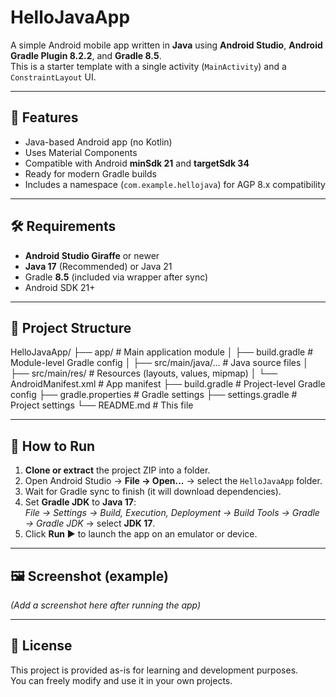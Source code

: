 # HelloJavaApp

A simple Android mobile app written in **Java** using **Android Studio**, **Android Gradle Plugin 8.2.2**, and **Gradle 8.5**.  
This is a starter template with a single activity (`MainActivity`) and a `ConstraintLayout` UI.

---

## 📱 Features
- Java-based Android app (no Kotlin)
- Uses Material Components
- Compatible with Android **minSdk 21** and **targetSdk 34**
- Ready for modern Gradle builds
- Includes a namespace (`com.example.hellojava`) for AGP 8.x compatibility

---

## 🛠 Requirements
- **Android Studio Giraffe** or newer
- **Java 17** (Recommended) or Java 21
- Gradle **8.5** (included via wrapper after sync)
- Android SDK 21+

---

## 📂 Project Structure
HelloJavaApp/
├── app/ # Main application module
│ ├── build.gradle # Module-level Gradle config
│ ├── src/main/java/... # Java source files
│ ├── src/main/res/ # Resources (layouts, values, mipmap)
│ └── AndroidManifest.xml # App manifest
├── build.gradle # Project-level Gradle config
├── gradle.properties # Gradle settings
├── settings.gradle # Project settings
└── README.md # This file


---

## 🚀 How to Run
1. **Clone or extract** the project ZIP into a folder.
2. Open Android Studio → **File → Open...** → select the `HelloJavaApp` folder.
3. Wait for Gradle sync to finish (it will download dependencies).
4. Set **Gradle JDK** to **Java 17**:  
   *File → Settings → Build, Execution, Deployment → Build Tools → Gradle → Gradle JDK* → select **JDK 17**.
5. Click **Run ▶** to launch the app on an emulator or device.

---

## 🖼 Screenshot (example)
*(Add a screenshot here after running the app)*

---

## 📄 License
This project is provided as-is for learning and development purposes.  
You can freely modify and use it in your own projects.
